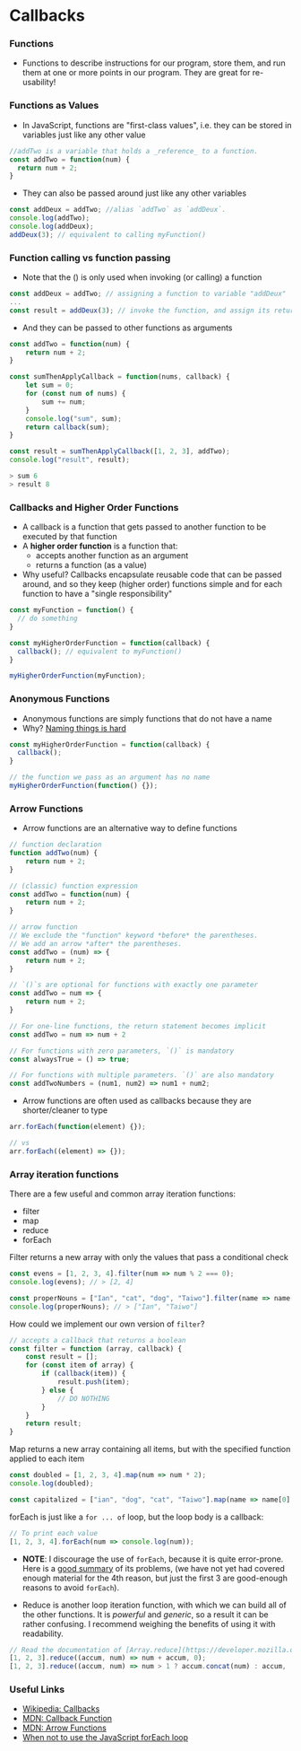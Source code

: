 # Callbacks

### Functions
- Functions to describe instructions for our program, store them, and run them at one or more points in our program. They are great for re-usability!

### Functions as Values
- In JavaScript, functions are "first-class values", i.e. they can be stored in variables just like any other value

```js
//addTwo is a variable that holds a _reference_ to a function.
const addTwo = function(num) {
  return num + 2;
}
```

- They can also be passed around just like any other variables

```js
const addDeux = addTwo; //alias `addTwo` as `addDeux`.
console.log(addTwo);
console.log(addDeux);
addDeux(3); // equivalent to calling myFunction()
```

### Function calling vs function passing
- Note that the () is only used when invoking (or calling) a function

```js
const addDeux = addTwo; // assigning a function to variable "addDeux"
...
const result = addDeux(3); // invoke the function, and assign its return value to variable "result"
```

- And they can be passed to other functions as arguments

```js
const addTwo = function(num) {
    return num + 2;
}

const sumThenApplyCallback = function(nums, callback) {
    let sum = 0;
    for (const num of nums) {
        sum += num;
    }
    console.log("sum", sum);
    return callback(sum);
}

const result = sumThenApplyCallback([1, 2, 3], addTwo);
console.log("result", result);

> sum 6
> result 8
```

### Callbacks and Higher Order Functions
- A callback is a function that gets passed to another function to be executed by that function
- A **higher order function** is a function that:
  * accepts another function as an argument
  * returns a function (as a value)
- Why useful? Callbacks encapsulate reusable code that can be passed around, and so they keep (higher order) functions simple and for each function to have a "single responsibility"

```js
const myFunction = function() {
  // do something
}

const myHigherOrderFunction = function(callback) {
  callback(); // equivalent to myFunction()
}

myHigherOrderFunction(myFunction);
```


### Anonymous Functions
- Anonymous functions are simply functions that do not have a name
- Why? [Naming things is hard](https://martinfowler.com/bliki/TwoHardThings.html)

```js
const myHigherOrderFunction = function(callback) {
  callback();
}

// the function we pass as an argument has no name
myHigherOrderFunction(function() {});
```


### Arrow Functions
- Arrow functions are an alternative way to define functions

```js
// function declaration
function addTwo(num) {
    return num + 2;
}

// (classic) function expression
const addTwo = function(num) {
    return num + 2;
}

// arrow function
// We exclude the "function" keyword *before* the parentheses.
// We add an arrow *after* the parentheses.
const addTwo = (num) => {
    return num + 2;
}

// `()`s are optional for functions with exactly one parameter
const addTwo = num => {
    return num + 2;
}

// For one-line functions, the return statement becomes implicit
const addTwo = num => num + 2

// For functions with zero parameters, `()` is mandatory
const alwaysTrue = () => true;

// For functions with multiple parameters. `()` are also mandatory
const addTwoNumbers = (num1, num2) => num1 + num2;
```

- Arrow functions are often used as callbacks because they are shorter/cleaner to type

```js
arr.forEach(function(element) {});

// vs
arr.forEach((element) => {});
```

### Array iteration functions
There are a few useful and common array iteration functions:
 - filter
 - map
 - reduce
 - forEach

Filter returns a new array with only the values that pass a conditional check

```js
const evens = [1, 2, 3, 4].filter(num => num % 2 === 0);
console.log(evens); // > [2, 4]

const properNouns = ["Ian", "cat", "dog", "Taiwo"].filter(name => name[0].toUpperCase() === name[0]);
console.log(properNouns); // > ["Ian", "Taiwo"]
```

How could we implement our own version of `filter`?

```js
// accepts a callback that returns a boolean
const filter = function (array, callback) {
    const result = [];
    for (const item of array) {
        if (callback(item)) {
            result.push(item);
        } else {
            // DO NOTHING
        }
    }
    return result;
}
```


Map returns a new array containing all items, but with the specified function applied to each item

```js
const doubled = [1, 2, 3, 4].map(num => num * 2);
console.log(doubled);

const capitalized = ["ian", "dog", "cat", "Taiwo"].map(name => name[0].toUpperCase() + name.slice(1));
```

forEach is just like a `for ... of` loop, but the loop body is a callback:

```js
// To print each value
[1, 2, 3, 4].forEach(num => console.log(num));
```
- **NOTE**: I discourage the use of `forEach`, because it is quite error-prone. Here is a [good summary](https://www.designcise.com/web/tutorial/when-not-to-use-the-javascript-foreach-loop) of its problems, (we have not yet had covered enough material for the 4th reason, but just the first 3 are good-enough reasons to avoid `forEach`).

- Reduce is another loop iteration function, with which we can build all of the other functions. It is _powerful_ and _generic_, so a result it can be rather confusing. I recommend weighing the benefits of using it with readability.
```js
// Read the documentation of [Array.reduce](https://developer.mozilla.org/en-US/docs/Web/JavaScript/Reference/Global_Objects/Array/reduce), and guess what these lines do. Then try running it, and read the doc again.
[1, 2, 3].reduce((accum, num) => num + accum, 0);
[1, 2, 3].reduce((accum, num) => num > 1 ? accum.concat(num) : accum, [])
```

### Useful Links
* [Wikipedia: Callbacks](https://en.wikipedia.org/wiki/Callback_(computer_programming))
* [MDN: Callback Function](https://developer.mozilla.org/en-US/docs/Glossary/Callback_function)
* [MDN: Arrow Functions](https://developer.mozilla.org/en-US/docs/Web/JavaScript/Reference/Functions/Arrow_functions)
* [When not to use the JavaScript forEach loop](https://www.designcise.com/web/tutorial/when-not-to-use-the-javascript-foreach-loop)
